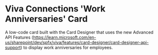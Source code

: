 # Viva Connections 'Work Anniversaries' Card

A low-code card built with the Card Designer that uses the new Advanced API Features (https://learn.microsoft.com/en-us/sharepoint/dev/spfx/viva/features/card-designer/card-designer-api-support) to display work anniversaries for employees.
